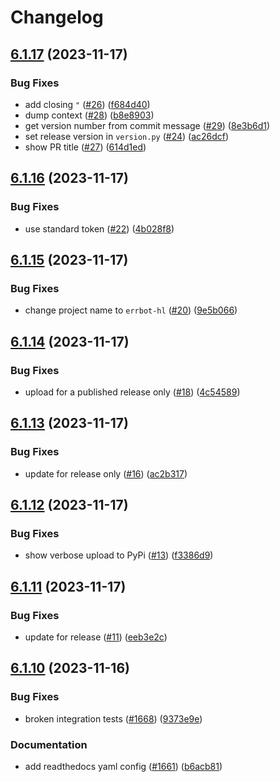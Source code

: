 # Changelog

## [6.1.17](https://github.com/Hapag-Lloyd/errbot/compare/6.1.16...6.1.17) (2023-11-17)


### Bug Fixes

* add closing `"` ([#26](https://github.com/Hapag-Lloyd/errbot/issues/26)) ([f684d40](https://github.com/Hapag-Lloyd/errbot/commit/f684d400250d5a8c0be83bf88a8ed68cf13194db))
* dump context ([#28](https://github.com/Hapag-Lloyd/errbot/issues/28)) ([b8e8903](https://github.com/Hapag-Lloyd/errbot/commit/b8e8903733b12cbe648d8c2004d66730338e8ed6))
* get version number from commit message ([#29](https://github.com/Hapag-Lloyd/errbot/issues/29)) ([8e3b6d1](https://github.com/Hapag-Lloyd/errbot/commit/8e3b6d189c402ab47d8ee8d70ba6a3848f9016c1))
* set release version in `version.py` ([#24](https://github.com/Hapag-Lloyd/errbot/issues/24)) ([ac26dcf](https://github.com/Hapag-Lloyd/errbot/commit/ac26dcf61f78ff2f87b5c8bcf70b911810cfb999))
* show PR title ([#27](https://github.com/Hapag-Lloyd/errbot/issues/27)) ([614d1ed](https://github.com/Hapag-Lloyd/errbot/commit/614d1ed92e10703ce2f38d47ca36eb2d285231f7))

## [6.1.16](https://github.com/Hapag-Lloyd/errbot/compare/6.1.15...6.1.16) (2023-11-17)


### Bug Fixes

* use standard token ([#22](https://github.com/Hapag-Lloyd/errbot/issues/22)) ([4b028f8](https://github.com/Hapag-Lloyd/errbot/commit/4b028f81cc4b35c421732a22fe61b47d799a71bd))

## [6.1.15](https://github.com/Hapag-Lloyd/errbot/compare/6.1.14...6.1.15) (2023-11-17)


### Bug Fixes

* change project name to `errbot-hl` ([#20](https://github.com/Hapag-Lloyd/errbot/issues/20)) ([9e5b066](https://github.com/Hapag-Lloyd/errbot/commit/9e5b0664c2e624e09ccbe0bfb9e7c791623206d5))

## [6.1.14](https://github.com/Hapag-Lloyd/errbot/compare/6.1.13...6.1.14) (2023-11-17)


### Bug Fixes

* upload for a published release only ([#18](https://github.com/Hapag-Lloyd/errbot/issues/18)) ([4c54589](https://github.com/Hapag-Lloyd/errbot/commit/4c545893005aebb3208d5f72823e7a8a31dd50a5))

## [6.1.13](https://github.com/Hapag-Lloyd/errbot/compare/6.1.12...6.1.13) (2023-11-17)


### Bug Fixes

* update for release only ([#16](https://github.com/Hapag-Lloyd/errbot/issues/16)) ([ac2b317](https://github.com/Hapag-Lloyd/errbot/commit/ac2b31748bb6acb06cec9ead5e7de79ecdc06413))

## [6.1.12](https://github.com/Hapag-Lloyd/errbot/compare/6.1.11...6.1.12) (2023-11-17)


### Bug Fixes

* show verbose upload to PyPi ([#13](https://github.com/Hapag-Lloyd/errbot/issues/13)) ([f3386d9](https://github.com/Hapag-Lloyd/errbot/commit/f3386d987d0ef7af24aedadae524078e73f4d8ae))

## [6.1.11](https://github.com/Hapag-Lloyd/errbot/compare/6.1.10...6.1.11) (2023-11-17)


### Bug Fixes

* update for release ([#11](https://github.com/Hapag-Lloyd/errbot/issues/11)) ([eeb3e2c](https://github.com/Hapag-Lloyd/errbot/commit/eeb3e2ceb4ebccea2e6e9b664e72bf78fbec3e01))

## [6.1.10](https://github.com/Hapag-Lloyd/errbot/compare/6.1.9...6.1.10) (2023-11-16)


### Bug Fixes

* broken integration tests ([#1668](https://github.com/Hapag-Lloyd/errbot/issues/1668)) ([9373e9e](https://github.com/Hapag-Lloyd/errbot/commit/9373e9ebc7b0b8c2ad17c5ccb5a38f08692068ad))


### Documentation

* add readthedocs yaml config ([#1661](https://github.com/Hapag-Lloyd/errbot/issues/1661)) ([b6acb81](https://github.com/Hapag-Lloyd/errbot/commit/b6acb8150265a614c32248b758a822261b9fea57))
